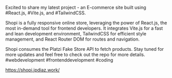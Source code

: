 Excited to share my latest project - an E-commerce site built using #React.js, #Vite.js, and #TailwindCSS.

Shopi is a fully responsive online store, leveraging the power of React.js, the most in-demand tool for frontend developers. It integrates Vite.js for a fast and lean development environment, TailwindCSS for efficient style management, and React Router DOM for routes and navigation.

Shopi consumes the Platzi Fake Store API to fetch products. Stay tuned for more updates and feel free to check out the repo for more details. #webdevelopment #frontenddevelopment #coding

https://shopi.jpdiaz.work/
